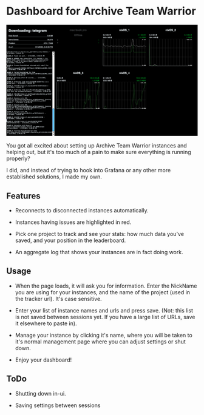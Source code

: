 # Dashboard for Archive Team Warrior
![Screenshot of a dashboard with multiple line graphs for bandwidth](screenshots/screenshot.png)

You got all excited about setting up Archive Team Warrior instances and helping out, but it's too much of a pain to make sure everything is running properly?

I did, and instead of trying to hook into Grafana or any other more established solutions, I made my own.

## Features

* Reconnects to disconnected instances automatically.

* Instances having issues are highlighted in red.

* Pick one project to track and see your stats: how much data you've saved, and your position in the leaderboard.

* An aggregate log that shows your instances are in fact doing work. 

## Usage

* When the page loads, it will ask you for information. Enter the NickName you are using for your instances, and the name of the project (used in the tracker url). It's case sensitive.

* Enter your list of instance names and urls and press save. (Not: this list is not saved between sessions yet. If you have a large list of URLs, save it elsewhere to paste in).

* Manage your instance by clicking it's name, where you will be taken to it's normal management page where you can adjust settings or shut down.

* Enjoy your dashboard!

## ToDo

* Shutting down in-ui.

* Saving settings between sessions
